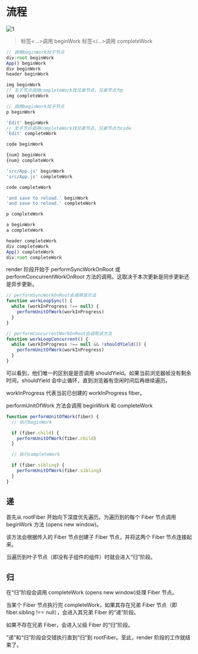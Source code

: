 # 流程

![1](..//img/note/7/1.jpg)

> 标签<...>调用 beginWork 标签</...>调用 completeWork

```js
// 调用beginWork找子节点
div:root beginWork
App() beginWork
div beginWork
header beginWork

img beginWork
// 无子节点调用completeWork找兄弟节点，兄弟节点为p
img completeWork

// 调用beginWork找子节点
p beginWork

'Edit' beginWork
// 无子节点调用completeWork找兄弟节点，兄弟节点为code
'Edit' completeWork

code beginWork

{num} beginWork
{num} completeWork

'src/App.js' beginWork
'src/App.js' completeWork

code completeWork

'and save to reload.' beginWork
'and save to reload.' completeWork

p completeWork

a beginWork
a completeWork

header completeWork
div completeWork
App() completeWork
div:root completeWork
```

render 阶段开始于 performSyncWorkOnRoot 或 performConcurrentWorkOnRoot 方法的调用。这取决于本次更新是同步更新还是异步更新。

```js
// performSyncWorkOnRoot会调用该方法
function workLoopSync() {
  while (workInProgress !== null) {
    performUnitOfWork(workInProgress)
  }
}

// performConcurrentWorkOnRoot会调用该方法
function workLoopConcurrent() {
  while (workInProgress !== null && !shouldYield()) {
    performUnitOfWork(workInProgress)
  }
}
```

可以看到，他们唯一的区别是是否调用 shouldYield。如果当前浏览器帧没有剩余时间，shouldYield 会中止循环，直到浏览器有空闲时间后再继续遍历。

workInProgress 代表当前已创建的 workInProgress fiber。

performUnitOfWork 方法会调用 beginWork 和 completeWork

```js
function performUnitOfWork(fiber) {
  // 执行beginWork

  if (fiber.child) {
    performUnitOfWork(fiber.child)
  }

  // 执行completeWork

  if (fiber.sibling) {
    performUnitOfWork(fiber.sibling)
  }
}
```

## 递

首先从 rootFiber 开始向下深度优先遍历。为遍历到的每个 Fiber 节点调用 beginWork 方法 (opens new window)。

该方法会根据传入的 Fiber 节点创建子 Fiber 节点，并将这两个 Fiber 节点连接起来。

当遍历到叶子节点（即没有子组件的组件）时就会进入“归”阶段。

## 归

在“归”阶段会调用 completeWork (opens new window)处理 Fiber 节点。

当某个 Fiber 节点执行完 completeWork，如果其存在兄弟 Fiber 节点（即 fiber.sibling !== null），会进入其兄弟 Fiber 的“递”阶段。

如果不存在兄弟 Fiber，会进入父级 Fiber 的“归”阶段。

“递”和“归”阶段会交错执行直到“归”到 rootFiber。至此，render 阶段的工作就结束了。
